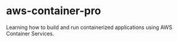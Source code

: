 # aws-container-pro
 Learning how to build and run containerized applications using AWS Container Services.
